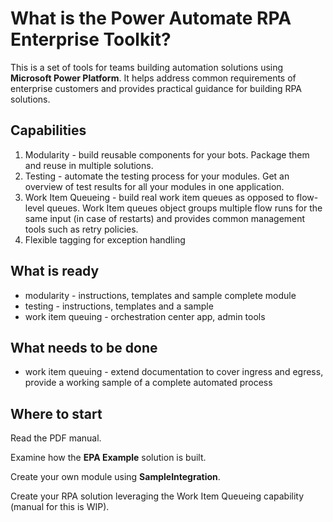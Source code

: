 # What is the Power Automate RPA Enterprise Toolkit?

This is a set of tools for teams building automation solutions using **Microsoft Power Platform**. It helps address common requirements of enterprise customers and provides practical guidance for building RPA solutions.

## Capabilities

1. Modularity - build reusable components for your bots. Package them and reuse in multiple solutions.
2. Testing - automate the testing process for your modules. Get an overview of test results for all your modules in one application.
3. Work Item Queueing - build real work item queues as opposed to flow-level queues. Work Item queues object groups multiple flow runs for the same input (in case of restarts) and provides common management tools such as retry policies.
4. Flexible tagging for exception handling

## What is ready

* modularity - instructions, templates and sample complete module
* testing - instructions, templates and a sample
* work item queuing - orchestration center app, admin tools

## What needs to be done

* work item queuing - extend documentation to cover ingress and egress, provide a working sample of a complete automated process

## Where to start

Read the PDF manual.

Examine how the **EPA Example** solution is built.

Create your own module using **SampleIntegration**.

Create your RPA solution leveraging the Work Item Queueing capability (manual for this is WIP).
